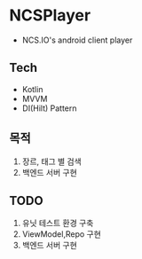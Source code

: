 # NCSPlayer
 -  NCS.IO's android client player

## Tech
 - Kotlin
 - MVVM
 - DI(Hilt) Pattern
 
## 목적
 1. 장르, 태그 별 검색
 2. 백엔드 서버 구현


## TODO
1. 유닛 테스트 환경 구축
2. ViewModel,Repo 구현 
3. 백엔드 서버 구현

